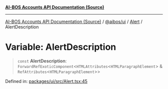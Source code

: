 [**AI-BOS Accounts API Documentation (Source)**](../../../../README.md)

***

[AI-BOS Accounts API Documentation (Source)](../../../../README.md) / [@aibos/ui](../../README.md) / [Alert](../README.md) / AlertDescription

# Variable: AlertDescription

> `const` **AlertDescription**: `ForwardRefExoticComponent`\<`HTMLAttributes`\<`HTMLParagraphElement`\> & `RefAttributes`\<`HTMLParagraphElement`\>\>

Defined in: [packages/ui/src/Alert.tsx:45](https://github.com/pohlai88/accounts/blob/48103fb36d28b2b9bfb33472b6de2f719773cde9/packages/ui/src/Alert.tsx#L45)

